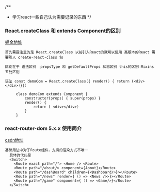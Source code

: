 /**
 * 学习react一些自己认为需要记录的东西
 */


### React.createClass 和 extends Component的区别
[掘金地址](https://juejin.im/post/5b508a545188251b186bbe16)

`
首先需要注意的是 React.createClass 以前引入React的就可以使用
    高版本的React 需要引入 create-react-class 包
`
```
区别在于 语法区别  propsType 和 getDefaultProps 状态区别 this的区别 Mixins 五处区别

语法 const demoCom = React.createClass({ render() { return (<div></div>)}})

     class demoCom extends Component {
         constructor(props) { super(props) }
         render() {
             return ( <div></div>)
         }
     }

```

### react-router-dom 5.x.x 使用简介
[csdn地址](https://lengyuexin.blog.csdn.net/article/details/103251514)

```
基础用法中对于Route组件，支持的渲染方式不唯一
  具体的代码是
  <Switch>
    <Route exact path="/"> <Home /> <Route>
    <Route path="/about/> component={About}</Route>
    <Route path="/dashBoard" children={<Dashboard/>}></Route>
    <Route path="/news" render={ () => <News />>}></Route>
    <Route path="/game" component={ () => <Game/>}</Route>
  </Switch>


```
